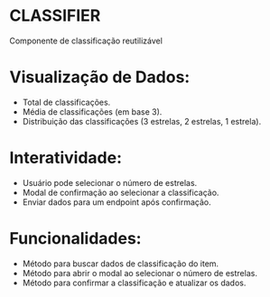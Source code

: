 # CLASSIFIER
Componente de classificação reutilizável

# Visualização de Dados:
 - Total de classificações.
 - Média de classificações (em base 3).
 - Distribuição das classificações (3 estrelas, 2 estrelas, 1 estrela).

# Interatividade:
 - Usuário pode selecionar o número de estrelas.
 - Modal de confirmação ao selecionar a classificação.
 - Enviar dados para um endpoint após confirmação.

 # Funcionalidades:

 - Método para buscar dados de classificação do item.
 - Método para abrir o modal ao selecionar o número de estrelas.
 - Método para confirmar a classificação e atualizar os dados.